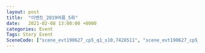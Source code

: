 ```yaml
---
layout: post
title:  "이벤트_2019여름_5화"
date:   2021-02-08 13:00:00 +0000
categories: Event
Tags: Story Event
SceneCode: ["scene_evt190627_cp5_q1_s10,7428511", "scene_evt190627_cp5_q2_s10,7428521", "scene_evt190627_cp5_q3_s10,7428531", "scene_evt190627_cp5_q4_s10,7428541"]
---
```

